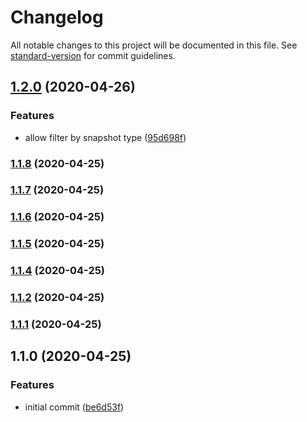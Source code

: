 # Changelog

All notable changes to this project will be documented in this file. See [standard-version](https://github.com/conventional-changelog/standard-version) for commit guidelines.

## [1.2.0](https://github.com/brpaz/do-snapshot-pruner/compare/v1.1.8...v1.2.0) (2020-04-26)


### Features

* allow filter by snapshot type ([95d698f](https://github.com/brpaz/do-snapshot-pruner/commit/95d698fc1c0b8e11c2034db3acd0a3f83695fa7a))

### [1.1.8](https://github.com/brpaz/do-snapshot-pruner/compare/v1.1.7...v1.1.8) (2020-04-25)

### [1.1.7](https://github.com/brpaz/do-snapshot-pruner/compare/v1.1.6...v1.1.7) (2020-04-25)

### [1.1.6](https://github.com/brpaz/do-snapshot-pruner/compare/v1.1.5...v1.1.6) (2020-04-25)

### [1.1.5](https://github.com/brpaz/do-snapshot-pruner/compare/v1.1.4...v1.1.5) (2020-04-25)

### [1.1.4](https://github.com/brpaz/do-snapshot-pruner/compare/v1.1.3...v1.1.4) (2020-04-25)

### [1.1.2](https://github.com/brpaz/do-snapshot-pruner/compare/v1.1.1...v1.1.2) (2020-04-25)

### [1.1.1](https://github.com/brpaz/do-snapshot-pruner/compare/v1.1.0...v1.1.1) (2020-04-25)

## 1.1.0 (2020-04-25)


### Features

* initial commit ([be6d53f](https://github.com/brpaz/do-snapshot-pruner/commit/be6d53ff3b095c243c24fea9c0007cb0e3440628))

